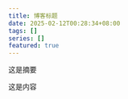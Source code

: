 ```yaml
---
title: 博客标题
date: 2025-02-12T00:28:34+08:00
tags: []
series: []
featured: true
---
```

这是摘要

<!--more-->

这是内容